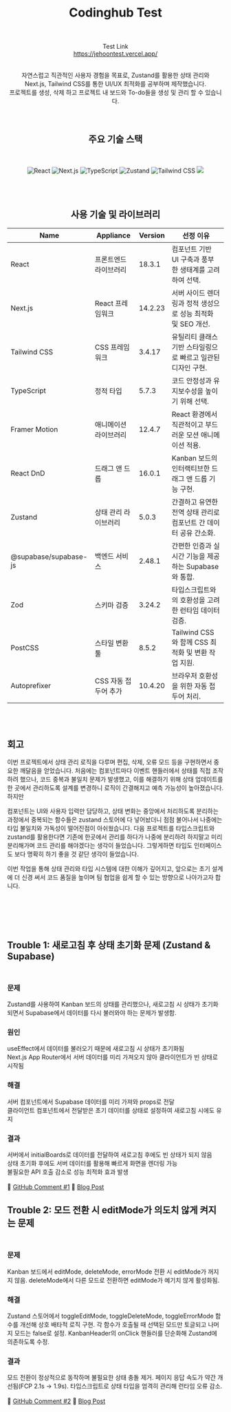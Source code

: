 <div align="center">

# Codinghub Test
</br> </br> 
Test Link</br> 
https://jehoontest.vercel.app/
</br> </br> 


자연스럽고 직관적인 사용자 경험을 목표로, Zustand를 활용한 상태 관리와 </br> Next.js, Tailwind CSS를 통한 UI/UX 최적화를 공부하며 제작했습니다. </br>
프로젝트를 생성, 삭제 하고 프로젝트 내 보드와 To-do들을 생성 및 관리 할 수 있습니다. </br>
</br> </br> 

## 주요 기술 스택
</br> 

<p align="center">
  <img src="https://img.shields.io/badge/React-61DAFB?style=flat-square&logo=react&logoColor=white" alt="React" />
  <img src="https://img.shields.io/badge/Next.js-000000?style=flat-square&logo=next.js&logoColor=white" alt="Next.js" />
  <img src="https://img.shields.io/badge/TypeScript-3178C6?style=flat-square&logo=typescript&logoColor=white" alt="TypeScript" />
  <img src="https://img.shields.io/badge/Zustand-FF4154?style=flat-square&logo=react&logoColor=white" alt="Zustand" />
  <img src="https://img.shields.io/badge/Tailwind_CSS-38B2AC?style=flat-square&logo=tailwind-css&logoColor=white" alt="Tailwind CSS" />
  <img src="https://img.shields.io/badge/framer_motion-ffca28?style=flat-square&logo=framer&logoColor=%23ffffff&color=%237178f6 alt="Motion" />
</p>

</br> </br> 

## 사용 기술 및 라이브러리

| Name                  | Appliance            | Version | 선정 이유                                                                 |
|-----------------------|----------------------|---------|---------------------------------------------------------------------------|
| React                 | 프론트엔드 라이브러리| 18.3.1  | 컴포넌트 기반 UI 구축과 풍부한 생태계를 고려하여 선택.                   |
| Next.js               | React 프레임워크     | 14.2.23 | 서버 사이드 렌더링과 정적 생성으로 성능 최적화 및 SEO 개선.             |
| Tailwind CSS          | CSS 프레임워크       | 3.4.17  | 유틸리티 클래스 기반 스타일링으로 빠르고 일관된 디자인 구현.           |
| TypeScript            | 정적 타입            | 5.7.3   | 코드 안정성과 유지보수성을 높이기 위해 선택.                           |
| Framer Motion         | 애니메이션 라이브러리| 12.4.7  | React 환경에서 직관적이고 부드러운 모션 애니메이션 적용.               |
| React DnD             | 드래그 앤 드롭       | 16.0.1  | Kanban 보드의 인터랙티브한 드래그 앤 드롭 기능 구현.                   |
| Zustand               | 상태 관리 라이브러리 | 5.0.3   | 간결하고 유연한 전역 상태 관리로 컴포넌트 간 데이터 공유 간소화.         |
| @supabase/supabase-js | 백엔드 서비스        | 2.48.1  | 간편한 인증과 실시간 기능을 제공하는 Supabase와 통합.                    |
| Zod                   | 스키마 검증          | 3.24.2  | 타입스크립트와의 호환성을 고려한 런타임 데이터 검증.                     |
| PostCSS               | 스타일 변환 툴       | 8.5.2   | Tailwind CSS와 함께 CSS 최적화 및 변환 작업 지원.                       |
| Autoprefixer          | CSS 자동 접두어 추가 | 10.4.20 | 브라우저 호환성을 위한 자동 접두어 처리.                               |



</div>
</br> </br> 

## 회고</br> 
이번 프로젝트에서 상태 관리 로직을 다루며 편집, 삭제, 오류 모드 등을 구현하면서 중요한 깨달음을 얻었습니다. 처음에는 컴포넌트마다 이벤트 핸들러에서 상태를 직접 조작하려 했으나, 코드 중복과 불일치 문제가 발생했고, 이를 해결하기 위해 상태 업데이트를 한 곳에서 관리하도록 설계를 변경하니 로직이 간결해지고 예측 가능성이 높아졌습니다. 하지만

컴포넌트는 UI와 사용자 입력만 담당하고, 상태 변화는 중앙에서 처리하도록 분리하는 과정에서 중복되는 함수들은 zustand 스토어에 다 넣어놨더니 점점 불어나서 나중에는 타입 불일치와 가독성이 떨어진점이 아쉬웠습니다. 다음 프로젝트를 타입스크립트와 zustand를 활용한다면 기존에 한곳에서 관리를 하다가 나중에 분리하려 하지말고 미리 분리해가며 코드 관리를 해야겠다는 생각이 들었습니다. 그렇게하면 타입도 인터페이스도 보다 명확히 하기 좋을 것 같단 생각이 들었습니다. 

이번 작업을 통해 상태 관리와 타입 시스템에 대한 이해가 깊어지고, 앞으로는 초기 설계에 더 신경 써서 코드 품질을 높이며 팀 협업을 쉽게 할 수 있는 방향으로 나아가고자 합니다.

</br> </br> </br> </br> 
## Trouble 1: 새로고침 후 상태 초기화 문제 (Zustand & Supabase)</br> </br> 
### 문제</br> 
Zustand를 사용하여 Kanban 보드의 상태를 관리했으나, 새로고침 시 상태가 초기화되면서 Supabase에서 데이터를 다시 불러와야 하는 문제가 발생함.</br>
### 원인</br> 
useEffect에서 데이터를 불러오기 때문에 새로고침 시 상태가 초기화됨</br>
Next.js App Router에서 서버 데이터를 미리 가져오지 않아 클라이언트가 빈 상태로 시작됨</br>
### 해결 </br> 
서버 컴포넌트에서 Supabase 데이터를 미리 가져와 props로 전달</br> 
클라이언트 컴포넌트에서 전달받은 초기 데이터를 상태로 설정하여 새로고침 시에도 유지</br> 
### 결과 </br> 
서버에서 initialBoards로 데이터를 전달하여 새로고침 후에도 빈 상태가 되지 않음</br> 
상태 초기화 후에도 서버 데이터를 활용해 빠르게 화면을 렌더링 가능</br> 
불필요한 API 호출 감소로 성능 최적화 효과 발생</br> </br> 
🔗 [GitHub Comment #1](https://github.com/jehoonje/LJH_ToDoPage/pull/1)
🔗 [Blog Post](https://martlet.tistory.com/entry/Zustand%EB%A1%9C-%EB%AA%A8%EB%93%9C-%EC%A0%84%ED%99%98-%EB%A1%9C%EC%A7%81-%EC%B5%9C%EC%A0%81%ED%99%94)
</br> 


## Trouble 2: 모드 전환 시 editMode가 의도치 않게 켜지는 문제</br> </br> 
### 문제</br> 
Kanban 보드에서 editMode, deleteMode, errorMode 전환 시 editMode가 꺼지지 않음.
deleteMode에서 다른 모드로 전환하면 editMode가 예기치 않게 활성화됨.
### 해결</br> 
Zustand 스토어에서 toggleEditMode, toggleDeleteMode, toggleErrorMode 함수를 개선해 상호 배타적 로직 구현. 각 함수가 호출될 때 선택된 모드만 토글되고 나머지 모드는 false로 설정. KanbanHeader의 onClick 핸들러를 단순화해 Zustand에 의존하도록 수정.
### 결과</br> 
모드 전환이 정상적으로 동작하며 불필요한 상태 충돌 제거. 페이지 응답 속도가 약간 개선됨(FCP 2.1s → 1.9s). 타입스크립트로 상태 타입을 엄격히 관리해 런타임 오류 감소.</br> </br> 
🔗 [GitHub Comment #2](https://github.com/jehoonje/LJH_ToDoPage/pull/2)
🔗 [Blog Post](https://martlet.tistory.com/entry/Zustand%EB%A1%9C-%EB%AA%A8%EB%93%9C-%EC%A0%84%ED%99%98-%EB%A1%9C%EC%A7%81-%EC%B5%9C%EC%A0%81%ED%99%94)
</br> 
</br> </br> 


</br> </br> </br> 

